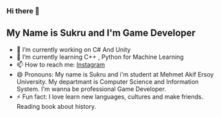### Hi there 👋
## My Name is Sukru and I'm Game Developer

- 🔭 I’m currently working on C# And Unity
- 🌱 I’m currently learning C++ , Python for Machine Learning
- 📫 How to reach me: [Instagram](https://www.instagram.com/sukru.beyy/)
- 😄 Pronouns: My name is Sukru and i'm student at Mehmet Akif Ersoy University. My departmant is Computer Science and Information System. I'm wanna be professional Game Developer.
- ⚡ Fun fact: I love learn new languages, cultures and make friends. Reading book about history.
